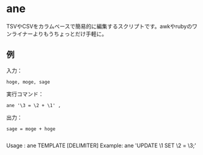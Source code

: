 # ane

TSVやCSVをカラムベースで簡易的に編集するスクリプトです。awkやrubyのワンライナーよりもうちょっとだけ手軽に。


## 例

入力：

```
hoge, moge, sage
```

実行コマンド：

```
ane '\3 = \2 + \1' ,
```

出力：

```
sage = moge + hoge


```
Usage  : ane TEMPLATE [DELIMITER]
Example: ane 'UPDATE \1 SET \2 = \3;'
```
